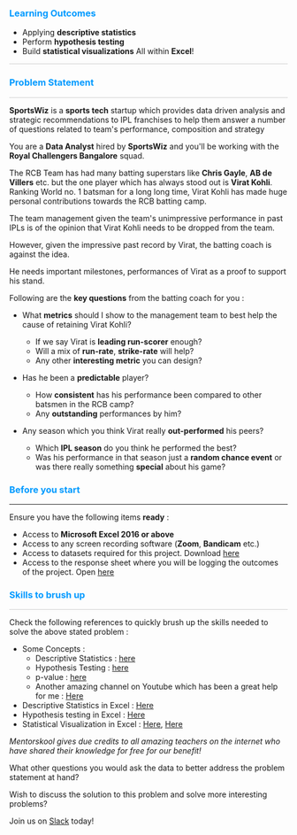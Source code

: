 ### <font color="019aff">Learning Outcomes</font>
* Applying **descriptive statistics**
* Perform **hypothesis testing**
* Build **statistical visualizations**
All within **Excel**! 

<hr style="height:1px;border-width:0;color:#cfcfcf;background-color:#cfcfcf">

### <font color="019aff">Problem Statement</font> 

<hr style="height:1px;border-width:0;color:#cfcfcf;background-color:#cfcfcf">

**SportsWiz** is a **sports tech** startup which provides data driven analysis and strategic recommendations to IPL franchises to help them answer a number of questions related to team's performance, composition and strategy

You are a **Data Analyst** hired by **SportsWiz** and you'll be working with the **Royal Challengers Bangalore** squad. 

The RCB Team has had many batting superstars like **Chris Gayle**, **AB de Villers** etc. but the one player which has always stood out is **Virat Kohli**. Ranking World no. 1 batsman for a long long time, Virat Kohli has made huge personal contributions towards the RCB batting camp.

The team management given the team's unimpressive performance in past IPLs is of the opinion that Virat Kohli needs to be dropped from the team. 

However, given the impressive past record by Virat, the batting coach is against the idea. 

He needs important milestones, performances of Virat as a proof to support his stand. 

Following are the **key questions** from the batting coach for you : 

* What **metrics** should I show to the management team to best help the cause of retaining Virat Kohli?
  * If we say Virat is **leading run-scorer** enough?
  * Will a mix of **run-rate**, **strike-rate** will help?
  * Any other **interesting metric** you can design? 

* Has he been a **predictable** player?
  * How **consistent** has his performance been compared to other batsmen in the RCB camp?
  * Any **outstanding** performances by him?

* Any season which you think Virat really **out-performed** his peers?
  * Which **IPL season** do you think he performed the best?
  * Was his performance in that season just a **random chance event** or was there really something **special** about his game?


### <font color="019aff">Before you start</font> 
---------
Ensure you have the following items **ready** : 
* Access to **Microsoft Excel 2016 or above**
* Access to any screen recording software (**Zoom**, **Bandicam** etc.)
* Access to datasets required for this project. Download [here](https://msklbusinessdata.blob.core.windows.net/learnbooks-data/is-rcb-enjoying-home-advantage-in-ipl/data.zip)
* Access to the response sheet where you will be logging the outcomes of the project. Open [here](https://forms.gle/C1VcGKNx13Tb4A1m7)


### <font color="019aff">Skills to brush up</font> 

<hr style="height:1px;border-width:0;color:#cfcfcf;background-color:#cfcfcf">

Check the following references to quickly brush up the skills needed to solve the above stated problem : 
* Some Concepts : 
  * Descriptive Statistics : [here](https://www.youtube.com/watch?v=SzZ6GpcfoQY)
  * Hypothesis Testing : [here](https://www.youtube.com/watch?v=0oc49DyA3hU)
  * p-value : [here](https://www.youtube.com/watch?v=qBigTkBLU6g) 
  * Another amazing channel on Youtube which has been a great help for me : [Here](https://www.youtube.com/c/CreativeHeuristics/featured)
* Descriptive Statistics in Excel : [Here](https://www.youtube.com/watch?v=4_9vGqQaCFk)
* Hypothesis testing in Excel : [Here](https://www.youtube.com/watch?v=gJZNpfrjYEA)
* Statistical Visualization in Excel : [Here](https://www.youtube.com/watch?v=is14ehdy7jo), [Here](https://www.youtube.com/watch?v=TxuretcM5Uk&t=441s)


*Mentorskool gives due credits to all amazing teachers on the internet who have shared their knowledge for free for our benefit!*

What other questions you would ask the data to better address the problem statement at hand? 

Wish to discuss the solution to this problem and solve more interesting problems?

Join us on [Slack](https://join.slack.com/t/mentorclass/shared_invite/zt-cridbd9y-FZxvAZo4fqV5l1YRA3C05A) today!


